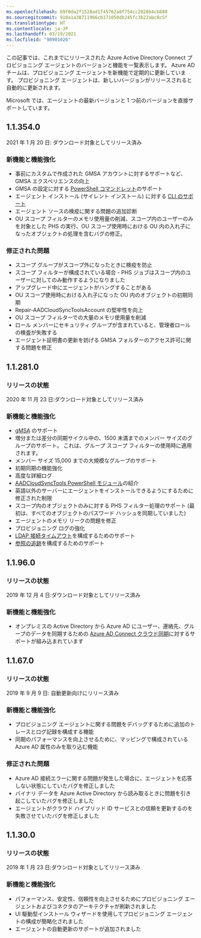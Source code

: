```yaml
---
ms.openlocfilehash: 69f0da2f1528ad1f45762a8f754cc2020b4cb880
ms.sourcegitcommit: 910a1a38711966cb171050db245fc3b22abc8c5f
ms.translationtype: HT
ms.contentlocale: ja-JP
ms.lasthandoff: 03/19/2021
ms.locfileid: "98901026"
---
```

この記事では、これまでにリリースされた Azure Active Directory Connect プロビジョニング エージェントのバージョンと機能を一覧表示します。 Azure AD チームは、プロビジョニング エージェントを新機能で定期的に更新しています。 プロビジョニング エージェントは、新しいバージョンがリリースされると自動的に更新されます。 

Microsoft では、エージェントの最新バージョンと 1 つ前のバージョンを直接サポートしています。

## <a name="113540"></a>1.1.354.0

2021 年 1 月 20 日: ダウンロード対象としてリリース済み

### <a name="new-features-and-improvements"></a>新機能と機能強化
- 事前にカスタムで作成された GMSA アカウントに対するサポートなど、GMSA エクスペリエンスの向上
- GMSA の設定に対する [PowerShell コマンドレット](../articles/active-directory/cloud-sync/how-to-gmsa-cmdlets.md)のサポート
- エージェント インストール (サイレント インストール) に対する [CLI のサポート](../articles/active-directory/cloud-sync/how-to-install-pshell.md)
- エージェント ソースの検疫に関する問題の追加診断
- OU スコープ フィルターのメモリ使用量の削減、スコープ内のユーザーのみを対象とした PHS の実行、OU スコープ使用時における OU 内の入れ子になったオブジェクトの処理を含むバグの修正。 


### <a name="fixed-issues"></a>修正された問題
-    スコープ グループがスコープ外になったときに検疫を防止
-   スコープ フィルターが構成されている場合 - PHS ジョブはスコープ内のユーザーに対してのみ動作するようになりました
-   アップグレード中にエージェントがハングすることがある
-   OU スコープ使用時における入れ子になった OU 内のオブジェクトの初期同期
-   Repair-AADCloudSyncToolsAccount の堅牢性を向上
-   OU スコープ フィルターでの大量のメモリ使用量を削減
-   ロール メンバーにセキュリティ グループが含まれていると、管理者ロールの検査が失敗する
-   エージェント証明書の更新を妨げる GMSA フォルダーのアクセス許可に関する問題を修正







## <a name="112810"></a>1.1.281.0

### <a name="release-status"></a>リリースの状態

2020 年 11 月 23 日:ダウンロード対象としてリリース済み

### <a name="new-features-and-improvements"></a>新機能と機能強化

* [gMSA](../articles/active-directory/cloud-sync/how-to-prerequisites.md#group-managed-service-accounts) のサポート
* 増分または差分の同期サイクル中の、1500 未満までのメンバー サイズのグループのサポート。 これは、グループ スコープ フィルターの使用時に適用されます。
* メンバー サイズ 15,000 までの大規模なグループのサポート
* 初期同期の機能強化
* 高度な詳細ログ
* [AADCloudSyncTools PowerShell モジュール](../articles/active-directory/cloud-sync/reference-powershell.md)の紹介
* 英語以外のサーバーにエージェントをインストールできるようにするために修正された制限
* スコープ内のオブジェクトのみに対する PHS フィルター処理のサポート (最初は、すべてのオブジェクトのパスワード ハッシュを同期していました)
* エージェントのメモリ リークの問題を修正
* プロビジョニング ログの強化
* [LDAP 接続タイムアウト](../articles/active-directory/cloud-sync/how-to-manage-registry-options.md#configure-ldap-connection-timeout)を構成するためのサポート 
* [参照の追跡](../articles/active-directory/cloud-sync/how-to-manage-registry-options.md#configure-referral-chasing)を構成するためのサポート 


## <a name="11960"></a>1.1.96.0

### <a name="release-status"></a>リリースの状態

2019 年 12 月 4 日:ダウンロード対象としてリリース済み

### <a name="new-features-and-improvements"></a>新機能と機能強化

* オンプレミスの Active Directory から Azure AD にユーザー、連絡先、グループのデータを同期するための [Azure AD Connect クラウド同期](../articles/active-directory/cloud-sync/what-is-cloud-sync.md)に対するサポートが組み込まれています


## <a name="11670"></a>1.1.67.0

### <a name="release-status"></a>リリースの状態

2019 年 9 月 9 日: 自動更新向けにリリース済み

### <a name="new-features-and-improvements"></a>新機能と機能強化

* プロビジョニング エージェントに関する問題をデバッグするために追加のトレースとログ記録を構成する機能
* 同期のパフォーマンスを向上させるために、マッピングで構成されている Azure AD 属性のみを取り込む機能

### <a name="fixed-issues"></a>修正された問題

* Azure AD 接続エラーに関する問題が発生した場合に、エージェントを応答しない状態にしていたバグを修正しました
* バイナリ データを Azure Active Directory から読み取るときに問題を引き起こしていたバグを修正しました
* エージェントがクラウド ハイブリッド ID サービスとの信頼を更新するのを失敗させていたバグを修正しました

## <a name="11300"></a>1.1.30.0

### <a name="release-status"></a>リリースの状態

2019 年 1 月 23 日:ダウンロード対象としてリリース済み

### <a name="new-features-and-improvements"></a>新機能と機能強化

* パフォーマンス、安定性、信頼性を向上させるためにプロビジョニング エージェントおよびコネクタのアーキテクチャが刷新されました 
* UI 駆動型インストール ウィザードを使用してプロビジョニング エージェントの構成が簡略化されました 
* エージェントの自動更新のサポートが追加されました